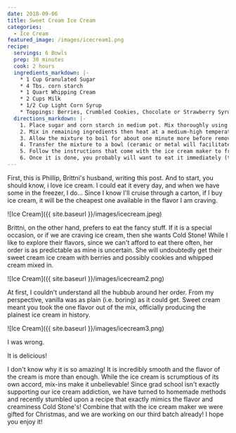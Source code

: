 ```yaml
---
date: 2018-09-06
title: Sweet Cream Ice Cream
categories:
  - Ice Cream
featured_image: /images/icecream1.png
recipe:
  servings: 6 Bowls
  prep: 30 minutes
  cook: 2 hours
  ingredients_markdown: |-
    * 1 Cup Granulated Sugar
    * 4 Tbs. corn starch
    * 1 Quart Whipping Cream
    * 2 Cups Milk 
    * 1/2 Cup Light Corn Syrup
    * Toppings: Berries, Crumbled Cookies, Chocolate or Strawberry Syrup, etc.
  directions_markdown: |-
    1. Place sugar and corn starch in medium pot. Mix thoroughly using a whisk.
    2. Mix in remaining ingredients then heat at a medium-high temperature (it burns easily, so be careful), while stirring constantly, until it comes to a boil.
    3. Allow the mixture to boil for about one minute more before removing from heat. 
    4. Transfer the mixture to a bowl (ceramic or metal will facilitate cooling better than plastic) and place in the fridge until it is sufficiently cool to place in your ice cream maker (we are always inpatient and never wait as long as we should, so don't be too worried if it is still a little warm).
    5. Follow the instructions that come with the ice cream maker to freeze the ice cream.
    6. Once it is done, you probably will want to eat it immediately (that's what we do), so put some toppings on and go for it! If you'd like to match the feeling of Cold Stone's ice cream, however, I'd advise to place the ice cream in the freezer for a few hours (perhaps overnight) to allow it to freeze more completely.
---
```

First, this is Phillip, Brittni's husband, writing this post. And to start, you should know, i love ice cream. I could eat it every day, and when we have some in the freezer, I do... Since I know I'll cruise through a carton, if I buy ice cream, it will be the cheapest one available in the flavor I am craving.

![Ice Cream]({{ site.baseurl }}/images/icecream.jpeg)

Brittni, on the other hand, prefers to eat the fancy stuff. If it is a special occasion, or if we are craving ice cream, then she wants Cold Stone! While I like to explore their flavors, since we can't afford to eat there often, her order is as predictable as mine is uncertain. She will undoubtedly get their sweet cream ice cream with berries and possibly cookies and whipped cream mixed in.

![Ice Cream]({{ site.baseurl }}/images/icecream2.png)

At first, I couldn't understand all the hubbub around her order. From my perspective, vanilla was as plain (i.e. boring) as it could get. Sweet cream meant you took the one flavor out of the mix, officially producing the plainest ice cream in history.

![Ice Cream]({{ site.baseurl }}/images/icecream3.png)

I was wrong.

It is delicious!

I don't know why it is so amazing! It is incredibly smooth and the flavor of the cream is more than enough. While the ice cream is scrumptious of its own accord, mix-ins make it unbelievable! Since grad school isn't exactly supporting our ice cream addiction, we have turned to homemade methods and recently stumbled upon a recipe that exactly mimics the flavor and creaminess Cold Stone's! Combine that with the ice cream maker we were gifted for Christmas, and we are working on our third batch already! I hope you enjoy it!
